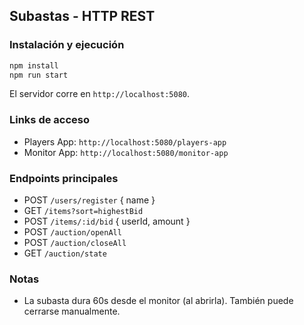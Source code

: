 ## Subastas - HTTP REST

### Instalación y ejecución
```bash
npm install
npm run start
```
El servidor corre en `http://localhost:5080`.

### Links de acceso
- Players App: `http://localhost:5080/players-app`
- Monitor App: `http://localhost:5080/monitor-app`

### Endpoints principales
- POST `/users/register` { name }
- GET `/items?sort=highestBid`
- POST `/items/:id/bid` { userId, amount }
- POST `/auction/openAll`
- POST `/auction/closeAll`
- GET `/auction/state`

### Notas
- La subasta dura 60s desde el monitor (al abrirla). También puede cerrarse manualmente.
